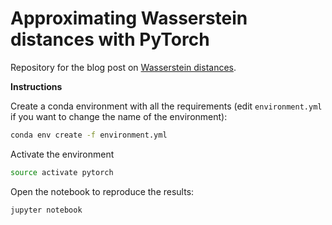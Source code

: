 # Approximating Wasserstein distances with PyTorch

Repository for the blog post on [Wasserstein distances](https://dfdazac.github.io/sinkhorn.html).

**Instructions**

Create a conda environment with all the requirements (edit `environment.yml` if you want to change the name of the environment):

```sh
conda env create -f environment.yml
```

Activate the environment

```sh
source activate pytorch
```

Open the notebook to reproduce the results:


```sh
jupyter notebook
```
